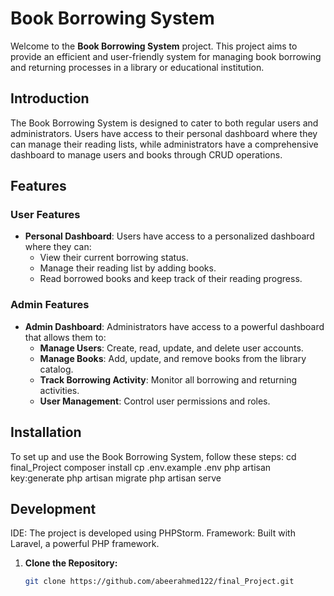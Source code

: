 # Book Borrowing System

Welcome to the **Book Borrowing System** project. This project aims to provide an efficient and user-friendly system for managing book borrowing and returning processes in a library or educational institution.

## Introduction

The Book Borrowing System is designed to cater to both regular users and administrators. Users have access to their personal dashboard where they can manage their reading lists, while administrators have a comprehensive dashboard to manage users and books through CRUD operations.

## Features

### User Features
- **Personal Dashboard**: Users have access to a personalized dashboard where they can:
  - View their current borrowing status.
  - Manage their reading list by adding books.
  - Read borrowed books and keep track of their reading progress.

### Admin Features
- **Admin Dashboard**: Administrators have access to a powerful dashboard that allows them to:
  - **Manage Users**: Create, read, update, and delete user accounts.
  - **Manage Books**: Add, update, and remove books from the library catalog.
  - **Track Borrowing Activity**: Monitor all borrowing and returning activities.
  - **User Management**: Control user permissions and roles.

## Installation

To set up and use the Book Borrowing System, follow these steps:
cd final_Project
composer install
cp .env.example .env
php artisan key:generate
php artisan migrate
php artisan serve

## Development
IDE: The project is developed using PHPStorm.
Framework: Built with Laravel, a powerful PHP framework.


1. **Clone the Repository:**

   ```bash
   git clone https://github.com/abeerahmed122/final_Project.git
